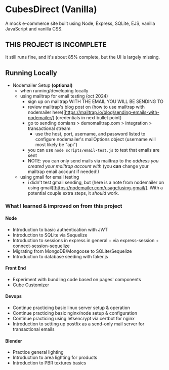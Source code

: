 # CubesDirect (Vanilla)
A mock e-commerce site built using Node, Express, SQLite, EJS, vanilla JavaScript and vanilla CSS.

## THIS PROJECT IS INCOMPLETE
It still runs fine, and it's about 85% complete, but the UI is largely missing.

## Running Locally
- Nodemailer Setup **(optional)**
  - when running/developing locally
  - using mailtrap for email testing (oct 2024)
    - sign up on mailtrap WITH THE EMAIL YOU WILL BE SENDING TO
    - review mailtrap's blog post on (how to use mailtrap with nodemailer here)[https://mailtrap.io/blog/sending-emails-with-nodemailer/] (credentials in next bullet point)
    - go to sending domians > demomailtrap.com > integration > transactional stream
      - use the host, port, username, and password listed to configure nodemailer's mailOptions object (username will most likely be "api")
    - you can use `node scripts/email-test.js` to test that emails are sent
    - NOTE: you can only send mails via mailtrap to the *address you created your mailtrap account with* (you **can** change your mailtrap email account if needed!)
  - using gmail for email testing
    - i didn't test gmail sending, but (here is a note from nodemailer on using gmail)[https://nodemailer.com/usage/using-gmail/]. With a potential couple extra steps, it *should* work.

### What I learned & improved on from this project

#### Node
- Introduction to basic authentication with JWT
- Introduction to SQLite via Sequelize
- Introduction to sessions in express in general + via express-session + connect-session-sequelize
- Migrating from MongoDB/Mongoose to SQLite/Sequelize
- Introduction to database seeding with faker.js

#### Front End
- Experiment with bundling code based on pages' components
- Cube Customizer

#### Devops
- Continue practicing basic linux server setup & operation
- Continue practicing basic nginx/node setup & configuration
- Continue practicing using letsencrypt via certbot for nginx
- Introduction to setting up postfix as a send-only mail server for transactional emails

#### Blender
- Practice general lighting
- Introduction to area lighting for products
- Introduction to PBR textures basics
